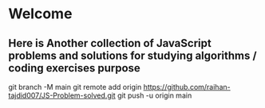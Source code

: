 # Welcome 

## Here is Another collection of JavaScript problems and solutions for studying algorithms / coding exercises purpose 
git branch -M main
git remote add origin https://github.com/raihan-tajdid007/JS-Problem-solved.git
git push -u origin main